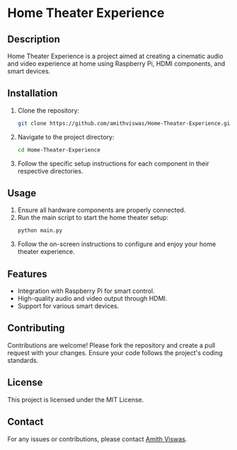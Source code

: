 # Home Theater Experience

## Description
Home Theater Experience is a project aimed at creating a cinematic audio and video experience at home using Raspberry Pi, HDMI components, and smart devices.

## Installation
1. Clone the repository:
    ```sh
    git clone https://github.com/amithviswas/Home-Theater-Experience.git
    ```
2. Navigate to the project directory:
    ```sh
    cd Home-Theater-Experience
    ```
3. Follow the specific setup instructions for each component in their respective directories.

## Usage
1. Ensure all hardware components are properly connected.
2. Run the main script to start the home theater setup:
    ```sh
    python main.py
    ```
3. Follow the on-screen instructions to configure and enjoy your home theater experience.

## Features
- Integration with Raspberry Pi for smart control.
- High-quality audio and video output through HDMI.
- Support for various smart devices.

## Contributing
Contributions are welcome! Please fork the repository and create a pull request with your changes. Ensure your code follows the project's coding standards.

## License
This project is licensed under the MIT License.

## Contact
For any issues or contributions, please contact [Amith Viswas](mailto:amith@example.com).
